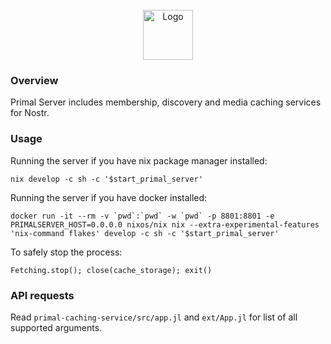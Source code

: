 <br />
<div align="center">
    <img src="https://primal.net/assets/logo_fire-409917ad.svg" alt="Logo" width="80" height="80">
</div>

### Overview

Primal Server includes membership, discovery and media caching services for Nostr.

### Usage

Running the server if you have nix package manager installed:

    nix develop -c sh -c '$start_primal_server'

Running the server if you have docker installed:

    docker run -it --rm -v `pwd`:`pwd` -w `pwd` -p 8801:8801 -e PRIMALSERVER_HOST=0.0.0.0 nixos/nix nix --extra-experimental-features 'nix-command flakes' develop -c sh -c '$start_primal_server' 

To safely stop the process:

    Fetching.stop(); close(cache_storage); exit()

### API requests

Read `primal-caching-service/src/app.jl` and `ext/App.jl` for list of all supported arguments.
